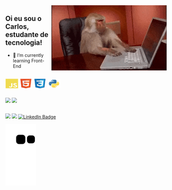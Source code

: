<img src = "giphy (2).gif" width = "360px" align = "right">

## Oi eu sou o Carlos, estudante de tecnologia!
- 🌱 I’m currently learning Front-End


<div style="display: inline_block"><br>
  <img align="center" alt="Carlos-Js" height="30" width="40" src="https://raw.githubusercontent.com/devicons/devicon/master/icons/javascript/javascript-plain.svg">
  <img align="center" alt="Carlos-HTML" height="30" width="40" src="https://raw.githubusercontent.com/devicons/devicon/master/icons/html5/html5-original.svg">
  <img align="center" alt="Carlos-CSS" height="30" width="40" src="https://raw.githubusercontent.com/devicons/devicon/master/icons/css3/css3-original.svg">
  <img align="center" alt="Carlos-Python" height="30" width="40" src="https://raw.githubusercontent.com/devicons/devicon/master/icons/python/python-original.svg">
</div>
  
 ##
  
<div align = "left">

<img height = "170cm" src="https://github-readme-stats.vercel.app/api/top-langs/?username=CarlosAVDS&show_icons=true&theme=codeSTACKr&count_private=true)(https://github.com/CarlosAVDS/github-readme-stats"/>
<img height = "170em" src="https://github-readme-stats.vercel.app/api?username=CarlosAVDS&show_icons=true&show_icons=true&theme=codeSTACKr&count_private=true" />
</div>
  
  ##
 
<div> 
  <a href="https://discord.gg/2aJW2UhP" target="_blank"><img src="https://img.shields.io/badge/Discord-7289DA?style=for-the-badge&logo=discord&logoColor=white"    target="_blank"></a> 
  <a href = "mailto:carlosalbertovds04@gmail.com"><img src="https://img.shields.io/badge/-Gmail-%23333?style=for-the-badge&logo=gmail&logoColor=white"              target="_blank"></a>
  <a href="https://www.linkedin.com/in/carlos-alberto-v-56138312a" target="_blank"><img src="https://img.shields.io/badge/LinkedIn-blue?style=for-the-badge&logo=linkedin&logoColor=white" alt="LinkedIn Badge"/></a> 
 
  ![Snake animation](https://github.com/rafaballerini/rafaballerini/blob/output/github-contribution-grid-snake.svg)
 
</div>
